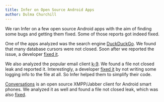 ```yaml
---
title: Infer on Open Source Android Apps
author: Dulma Churchill
---
```


We ran Infer on a few open source Android apps with the aim of finding some bugs
and getting them fixed. Some of those reports got indeed fixed.

One of the apps analyzed was the search engine
[DuckDuckGo](https://github.com/duckduckgo/android). We found that many database
cursors were not closed. Soon after we reported the issue, a developer
[fixed it](https://github.com/duckduckgo/android/commit/2c2d79f990dde0e44cdbecb1925b73c63bf9141d).

We also analyzed the popular email client [k-9](https://github.com/k9mail/k-9).
We found a file not closed leak and reported it. Interestingly, a developer
[fixed it](https://github.com/k9mail/k-9/commit/d538278be62687758c956af62ee47c53637d67d8)
by not writing some logging info to the file at all. So Infer helped them to
simplify their code.

[Conversations](https://github.com/siacs/Conversations) is an open source
XMPP/Jabber client for Android smart phones. We analyzed it as well and found a
file not closed leak, which was also
[fixed](https://github.com/Flowdalic/MemorizingTrustManager/commit/190c57a9a8385f4726c817924b123438af6adc2f).
